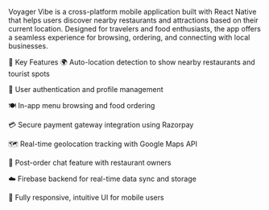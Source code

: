 Voyager Vibe is a cross-platform mobile application built with React Native that helps users discover nearby restaurants and attractions based on their current location. Designed for travelers and food enthusiasts, the app offers a seamless experience for browsing, ordering, and connecting with local businesses.

🔑 Key Features
🌍 Auto-location detection to show nearby restaurants and tourist spots

🔐 User authentication and profile management

🍽️ In-app menu browsing and food ordering

💳 Secure payment gateway integration using Razorpay

🗺️ Real-time geolocation tracking with Google Maps API

💬 Post-order chat feature with restaurant owners

☁️ Firebase backend for real-time data sync and storage

📱 Fully responsive, intuitive UI for mobile users
